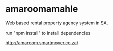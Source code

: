 # amaroomamahle
Web based rental property agency system in SA.

run "npm install" to install dependencies

http://amaroom.smartmover.co.za/
